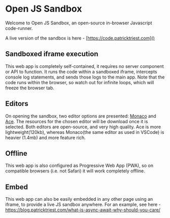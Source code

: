 # Open JS Sandbox

Welcome to Open JS Sandbox, an open-source in-browser Javascript code-runner.

A live version of the sandbox is here - [https://code.patricktriest.com]()

## Sandboxed iframe execution
This web app is completely self-contained, it requires no server component or API to function.  It runs the code within a sandboxed iframe, intercepts console log statements, and sends those logs to the main app.  Note that the code runs within the browser, so watch out for infinite loops, which will freeze the browser tab.

## Editors
On opening the sandbox, two editor options are presented: [Monaco](https://github.com/Microsoft/monaco-editor) and [Ace](https://github.com/ajaxorg/ace).  The resources for the chosen editor will be download once it is selected.  Both editors are open-source, and very high quality.  Ace is more lightweight(120kb), whereas Monaco(the same editor as used in VSCode) is heavier (1.4mb) and more feature rich.


## Offline
This web app is also configured as Progressive Web App (PWA), so on compatible browsers (i.e. not Safari) it will work completely offline.

## Embed
This web app can also be easily embedded in any other page using an iframe, to provide a live JS sandbox anywhere.  For an example, see here - https://blog.patricktriest.com/what-is-async-await-why-should-you-care/